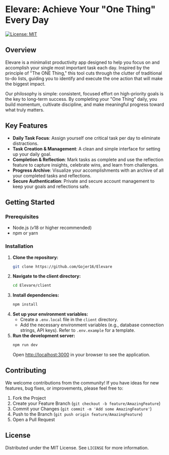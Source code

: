 # Elevare: Achieve Your "One Thing" Every Day

[![License: MIT](https://img.shields.io/badge/License-MIT-yellow.svg)](https://opensource.org/licenses/MIT)

## Overview

Elevare is a minimalist productivity app designed to help you focus on and accomplish your single most important task each day. Inspired by the principle of "The ONE Thing," this tool cuts through the clutter of traditional to-do lists, guiding you to identify and execute the one action that will make the biggest impact.

Our philosophy is simple: consistent, focused effort on high-priority goals is the key to long-term success. By completing your "One Thing" daily, you build momentum, cultivate discipline, and make meaningful progress toward what truly matters.

## Key Features

- **Daily Task Focus**: Assign yourself one critical task per day to eliminate distractions.
- **Task Creation & Management**: A clean and simple interface for setting up your daily goal.
- **Completion & Reflection**: Mark tasks as complete and use the reflection feature to capture insights, celebrate wins, and learn from challenges.
- **Progress Archive**: Visualize your accomplishments with an archive of all your completed tasks and reflections.
- **Secure Authentication**: Private and secure account management to keep your goals and reflections safe.

## Getting Started

### Prerequisites

- Node.js (v18 or higher recommended)
- npm or yarn

### Installation

1. **Clone the repository:**
   ```bash
   git clone https://github.com/Gojer16/Elevare
   ```
2. **Navigate to the client directory:**
   ```bash
   cd Elevare/client
   ```
3. **Install dependencies:**
   ```bash
   npm install
   ```
4. **Set up your environment variables:**
   - Create a `.env.local` file in the `client` directory.
   - Add the necessary environment variables (e.g., database connection strings, API keys). Refer to `.env.example` for a template.
5. **Run the development server:**
   ```bash
   npm run dev
   ```
   Open [http://localhost:3000](http://localhost:3000) in your browser to see the application.

## Contributing

We welcome contributions from the community! If you have ideas for new features, bug fixes, or improvements, please feel free to:

1. Fork the Project
2. Create your Feature Branch (`git checkout -b feature/AmazingFeature`)
3. Commit your Changes (`git commit -m 'Add some AmazingFeature'`)
4. Push to the Branch (`git push origin feature/AmazingFeature`)
5. Open a Pull Request

## License

Distributed under the MIT License. See `LICENSE` for more information.
